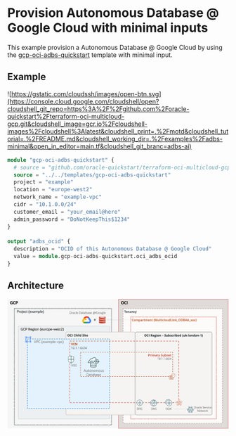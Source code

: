 # Provision Autonomous Database @ Google Cloud with minimal inputs

This example provision a Autonomous Database @ Google Cloud by using the [gcp-oci-adbs-quickstart](#module\_gcp-oci-adbs-quickstart) template with minimal input.

## Example
![https://gstatic.com/cloudssh/images/open-btn.svg](https://console.cloud.google.com/cloudshell/open?cloudshell_git_repo=https%3A%2F%2Fgithub.com%2Foracle-quickstart%2Fterraform-oci-multicloud-gcp.git&cloudshell_image=gcr.io%2Fcloudshell-images%2Fcloudshell%3Alatest&cloudshell_print=.%2Fmotd&cloudshell_tutorial=.%2FREADME.md&cloudshell_working_dir=.%2Fexamples%2Fadbs-minimal&open_in_editor=main.tf&cloudshell_git_branc=adbs-ai)

```tf
module "gcp-oci-adbs-quickstart" {
  # source = "github.com/oracle-quickstart/terraform-oci-multicloud-gcp//templates/gcp-oci-adbs-quickstart"
  source = "../../templates/gcp-oci-adbs-quickstart"
  project = "example"
  location = "europe-west2"  
  network_name = "example-vpc"
  cidr = "10.1.0.0/24"
  customer_email = "your_email@here"
  admin_password = "DoNotKeepThis$1234"
}

output "adbs_ocid" {
  description = "OCID of this Autonomous Database @ Google Cloud"
  value = module.gcp-oci-adbs-quickstart.oci_adbs_ocid
}
```

## Architecture
![gcp-oci-adbs-quickstart](../../images/gcp-oci-adbs-quickstart.png)
